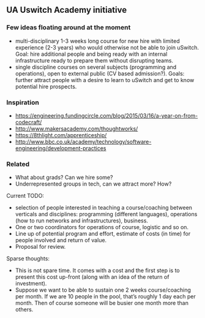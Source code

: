 ## UA Uswitch Academy initiative

### Few ideas floating around at the moment

* multi-disciplinary 1-3 weeks long course for new hire with limited experience (2-3 years) who would otherwise not be able to join uSwitch. Goal: hire additional people and being ready with an internal infrastructure ready to prepare them without disrupting teams.
* single discipline courses on several subjects (programming and operations), open to external public (CV based admission?). Goals: further attract people with a desire to learn to uSwitch and get to know potential hire prospects.

### Inspiration

* https://engineering.fundingcircle.com/blog/2015/03/16/a-year-on-from-codecraft/
* http://www.makersacademy.com/thoughtworks/
* https://8thlight.com/apprenticeship/
* http://www.bbc.co.uk/academy/technology/software-engineering/development-practices

### Related

* What about grads? Can we hire some?
* Underrepresented groups in tech, can we attract more? How?

Current TODO:

* selection of people interested in teaching a course/coaching between verticals and disciplines: programming (different languages), operations (how to run networks and infrastructures), business.
* One or two coordinators for operations of course, logistic and so on.
* Line up of potential program and effort, estimate of costs (in time) for people involved and return of value.
* Proposal for review.

Sparse thoughts:

* This is not spare time. It comes with a cost and the first step is to present this cost up-front (along with an idea of the return of investment).
* Suppose we want to be able to sustain one 2 weeks course/coaching per month. If we are 10 people in the pool, that’s roughly 1 day each per month. Then of course someone will be busier one month more than others.
